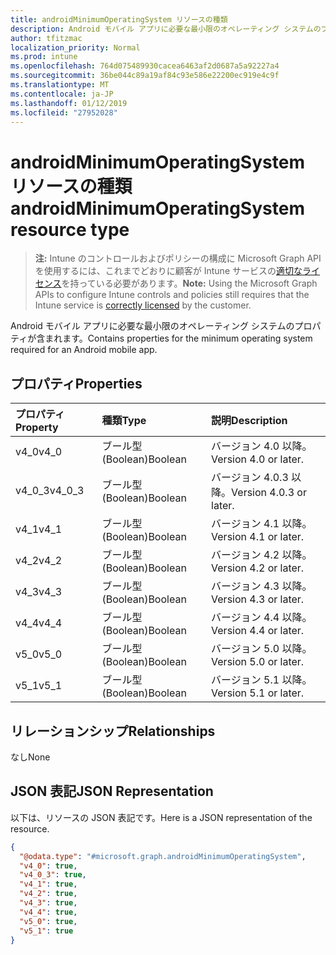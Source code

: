 ```yaml
---
title: androidMinimumOperatingSystem リソースの種類
description: Android モバイル アプリに必要な最小限のオペレーティング システムのプロパティが含まれます。
author: tfitzmac
localization_priority: Normal
ms.prod: intune
ms.openlocfilehash: 764d075489930cacea6463af2d0687a5a92227a4
ms.sourcegitcommit: 36be044c89a19af84c93e586e22200ec919e4c9f
ms.translationtype: MT
ms.contentlocale: ja-JP
ms.lasthandoff: 01/12/2019
ms.locfileid: "27952028"
---
```

# <a name="androidminimumoperatingsystem-resource-type"></a><span data-ttu-id="6a7a0-103">androidMinimumOperatingSystem リソースの種類</span><span class="sxs-lookup"><span data-stu-id="6a7a0-103">androidMinimumOperatingSystem resource type</span></span>

> <span data-ttu-id="6a7a0-104">**注:** Intune のコントロールおよびポリシーの構成に Microsoft Graph API を使用するには、これまでどおりに顧客が Intune サービスの[適切なライセンス](https://go.microsoft.com/fwlink/?linkid=839381)を持っている必要があります。</span><span class="sxs-lookup"><span data-stu-id="6a7a0-104">**Note:** Using the Microsoft Graph APIs to configure Intune controls and policies still requires that the Intune service is [correctly licensed](https://go.microsoft.com/fwlink/?linkid=839381) by the customer.</span></span>

<span data-ttu-id="6a7a0-105">Android モバイル アプリに必要な最小限のオペレーティング システムのプロパティが含まれます。</span><span class="sxs-lookup"><span data-stu-id="6a7a0-105">Contains properties for the minimum operating system required for an Android mobile app.</span></span>
## <a name="properties"></a><span data-ttu-id="6a7a0-106">プロパティ</span><span class="sxs-lookup"><span data-stu-id="6a7a0-106">Properties</span></span>
|<span data-ttu-id="6a7a0-107">プロパティ</span><span class="sxs-lookup"><span data-stu-id="6a7a0-107">Property</span></span>|<span data-ttu-id="6a7a0-108">種類</span><span class="sxs-lookup"><span data-stu-id="6a7a0-108">Type</span></span>|<span data-ttu-id="6a7a0-109">説明</span><span class="sxs-lookup"><span data-stu-id="6a7a0-109">Description</span></span>|
|:---|:---|:---|
|<span data-ttu-id="6a7a0-110">v4_0</span><span class="sxs-lookup"><span data-stu-id="6a7a0-110">v4_0</span></span>|<span data-ttu-id="6a7a0-111">ブール型 (Boolean)</span><span class="sxs-lookup"><span data-stu-id="6a7a0-111">Boolean</span></span>|<span data-ttu-id="6a7a0-112">バージョン 4.0 以降。</span><span class="sxs-lookup"><span data-stu-id="6a7a0-112">Version 4.0 or later.</span></span>|
|<span data-ttu-id="6a7a0-113">v4_0_3</span><span class="sxs-lookup"><span data-stu-id="6a7a0-113">v4_0_3</span></span>|<span data-ttu-id="6a7a0-114">ブール型 (Boolean)</span><span class="sxs-lookup"><span data-stu-id="6a7a0-114">Boolean</span></span>|<span data-ttu-id="6a7a0-115">バージョン 4.0.3 以降。</span><span class="sxs-lookup"><span data-stu-id="6a7a0-115">Version 4.0.3 or later.</span></span>|
|<span data-ttu-id="6a7a0-116">v4_1</span><span class="sxs-lookup"><span data-stu-id="6a7a0-116">v4_1</span></span>|<span data-ttu-id="6a7a0-117">ブール型 (Boolean)</span><span class="sxs-lookup"><span data-stu-id="6a7a0-117">Boolean</span></span>|<span data-ttu-id="6a7a0-118">バージョン 4.1 以降。</span><span class="sxs-lookup"><span data-stu-id="6a7a0-118">Version 4.1 or later.</span></span>|
|<span data-ttu-id="6a7a0-119">v4_2</span><span class="sxs-lookup"><span data-stu-id="6a7a0-119">v4_2</span></span>|<span data-ttu-id="6a7a0-120">ブール型 (Boolean)</span><span class="sxs-lookup"><span data-stu-id="6a7a0-120">Boolean</span></span>|<span data-ttu-id="6a7a0-121">バージョン 4.2 以降。</span><span class="sxs-lookup"><span data-stu-id="6a7a0-121">Version 4.2 or later.</span></span>|
|<span data-ttu-id="6a7a0-122">v4_3</span><span class="sxs-lookup"><span data-stu-id="6a7a0-122">v4_3</span></span>|<span data-ttu-id="6a7a0-123">ブール型 (Boolean)</span><span class="sxs-lookup"><span data-stu-id="6a7a0-123">Boolean</span></span>|<span data-ttu-id="6a7a0-124">バージョン 4.3 以降。</span><span class="sxs-lookup"><span data-stu-id="6a7a0-124">Version 4.3 or later.</span></span>|
|<span data-ttu-id="6a7a0-125">v4_4</span><span class="sxs-lookup"><span data-stu-id="6a7a0-125">v4_4</span></span>|<span data-ttu-id="6a7a0-126">ブール型 (Boolean)</span><span class="sxs-lookup"><span data-stu-id="6a7a0-126">Boolean</span></span>|<span data-ttu-id="6a7a0-127">バージョン 4.4 以降。</span><span class="sxs-lookup"><span data-stu-id="6a7a0-127">Version 4.4 or later.</span></span>|
|<span data-ttu-id="6a7a0-128">v5_0</span><span class="sxs-lookup"><span data-stu-id="6a7a0-128">v5_0</span></span>|<span data-ttu-id="6a7a0-129">ブール型 (Boolean)</span><span class="sxs-lookup"><span data-stu-id="6a7a0-129">Boolean</span></span>|<span data-ttu-id="6a7a0-130">バージョン 5.0 以降。</span><span class="sxs-lookup"><span data-stu-id="6a7a0-130">Version 5.0 or later.</span></span>|
|<span data-ttu-id="6a7a0-131">v5_1</span><span class="sxs-lookup"><span data-stu-id="6a7a0-131">v5_1</span></span>|<span data-ttu-id="6a7a0-132">ブール型 (Boolean)</span><span class="sxs-lookup"><span data-stu-id="6a7a0-132">Boolean</span></span>|<span data-ttu-id="6a7a0-133">バージョン 5.1 以降。</span><span class="sxs-lookup"><span data-stu-id="6a7a0-133">Version 5.1 or later.</span></span>|

## <a name="relationships"></a><span data-ttu-id="6a7a0-134">リレーションシップ</span><span class="sxs-lookup"><span data-stu-id="6a7a0-134">Relationships</span></span>
<span data-ttu-id="6a7a0-135">なし</span><span class="sxs-lookup"><span data-stu-id="6a7a0-135">None</span></span>
## <a name="json-representation"></a><span data-ttu-id="6a7a0-136">JSON 表記</span><span class="sxs-lookup"><span data-stu-id="6a7a0-136">JSON Representation</span></span>
<span data-ttu-id="6a7a0-137">以下は、リソースの JSON 表記です。</span><span class="sxs-lookup"><span data-stu-id="6a7a0-137">Here is a JSON representation of the resource.</span></span>
<!-- {
  "blockType": "resource",
  "@odata.type": "microsoft.graph.androidMinimumOperatingSystem"
}
-->
``` json
{
  "@odata.type": "#microsoft.graph.androidMinimumOperatingSystem",
  "v4_0": true,
  "v4_0_3": true,
  "v4_1": true,
  "v4_2": true,
  "v4_3": true,
  "v4_4": true,
  "v5_0": true,
  "v5_1": true
}
```



